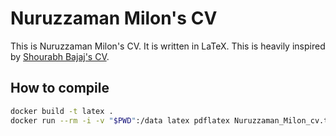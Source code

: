 # Nuruzzaman Milon's CV

This is Nuruzzaman Milon's CV. It is written in LaTeX. This is heavily inspired by [Shourabh Bajaj's CV](https://github.com/sb2nov/resume).

## How to compile

```bash
docker build -t latex .
docker run --rm -i -v "$PWD":/data latex pdflatex Nuruzzaman_Milon_cv.tex
```